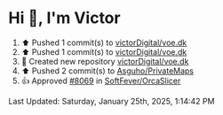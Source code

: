 <h1>Hi 👋, I'm Victor </h1>

<!--RECENT_ACTIVITY:start-->
1. ⬆️ Pushed 1 commit(s) to [victorDigital/voe.dk](https://github.com/victorDigital/voe.dk)<br>
2. ⬆️ Pushed 1 commit(s) to [victorDigital/voe.dk](https://github.com/victorDigital/voe.dk)<br>
3. 📔 Created new repository [victorDigital/voe.dk](https://github.com/victorDigital/voe.dk)<br>
4. ⬆️ Pushed 2 commit(s) to [Asguho/PrivateMaps](https://github.com/Asguho/PrivateMaps)<br>
5. 👍 Approved [#8069](https://github.com/SoftFever/OrcaSlicer/pull/8069#pullrequestreview-2561058597) in [SoftFever/OrcaSlicer](https://github.com/SoftFever/OrcaSlicer)<br>
<!--RECENT_ACTIVITY:end-->

<!--RECENT_ACTIVITY:last_update-->
Last Updated: Saturday, January 25th, 2025, 1:14:42 PM
<!--RECENT_ACTIVITY:last_update_end-->
